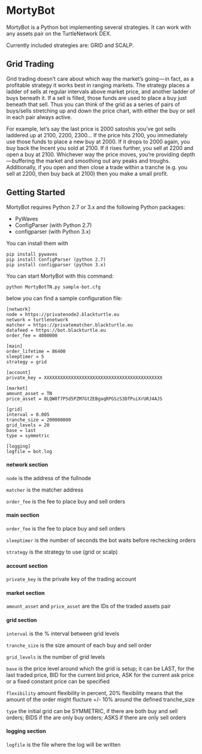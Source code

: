 # MortyBot

MortyBot is a Python bot implementing several strategies. It can work with any assets pair on the TurtleNetwork DEX.

Currently included strategies are: GRID and SCALP.

## Grid Trading
Grid trading doesn’t care about which way the market’s going — in fact, as a profitable strategy it works best in ranging markets. The strategy places a ladder of sells at regular intervals above market price, and another ladder of buys beneath it. If a sell is filled, those funds are used to place a buy just beneath that sell. Thus you can think of the grid as a series of pairs of buys/sells stretching up and down the price chart, with either the buy or sell in each pair always active.

For example, let’s say the last price is 2000 satoshis you’ve got sells laddered up at 2100, 2200, 2300… If the price hits 2100, you immediately use those funds to place a new buy at 2000. If it drops to 2000 again, you buy back the Incent you sold at 2100. If it rises further, you sell at 2200 and open a buy at 2100. Whichever way the price moves, you’re providing depth — buffering the market and smoothing out any peaks and troughs. Additionally, if you open and then close a trade within a tranche (e.g. you sell at 2200, then buy back at 2100) then you make a small profit.

## Getting Started

MortyBot requires Python 2.7 or 3.x and the following Python packages:

* PyWaves
* ConfigParser (with Python 2.7)
* configparser (with Python 3.x)

You can install them with

```
pip install pywaves
pip install ConfigParser (python 2.7)
pip install configparser (python 3.x)
```

You can start MortyBot with this command:

```
python MortyBotTN.py sample-bot.cfg
```

below you can find a sample configuration file:
```
[network]
node = https://privatenode2.blackturtle.eu
network = turtlenetwork
matcher = https://privatematcher.blackturtle.eu
datafeed = https://bot.blackturtle.eu
order_fee = 4000000

[main]
order_lifetime = 86400 
sleeptimer = 5 
strategy = grid

[account]
private_key = XXXXXXXXXXXXXXXXXXXXXXXXXXXXXXXXXXXXXXXXXXXX

[market]
amount_asset = TN
price_asset = 8LQW8f7P5d5PZM7GtZEBgaqRPGSzS3DfPuiXrURJ4AJS

[grid]
interval = 0.005
tranche_size = 200000000
grid_levels = 20
base = last
type = symmetric
 
[logging]
logfile = bot.log
```

#### network section
```node``` is the address of the fullnode

```matcher``` is the matcher address

```order_fee``` is the fee to place buy and sell orders

#### main section
```order_fee``` is the fee to place buy and sell orders

```sleeptimer``` is the number of seconds the bot waits before rechecking orders

```strategy``` is the strategy to use (grid or scalp)

#### account section
```private_key``` is the private key of the trading account

#### market section
```amount_asset``` and ```price_asset``` are the IDs of the traded assets pair

#### grid section
```interval``` is the % interval between grid levels

```tranche_size``` is the size amount of each buy and sell order

```grid_levels``` is the number of grid levels

```base``` is the price level around which the grid is setup; it can be LAST, for the last traded price, BID for the current bid price, ASK for the current ask price or a fixed constant price can be specified

```flexibility``` amount flexibility in percent, 20% flexibility means that the amount of the order might flucture +/- 10% around the defined tranche_size

```type``` the initial grid can be SYMMETRIC, if there are both buy and sell orders; BIDS if the are only buy orders; ASKS if there are only sell orders

#### logging section
```logfile``` is the file where the log will be written
